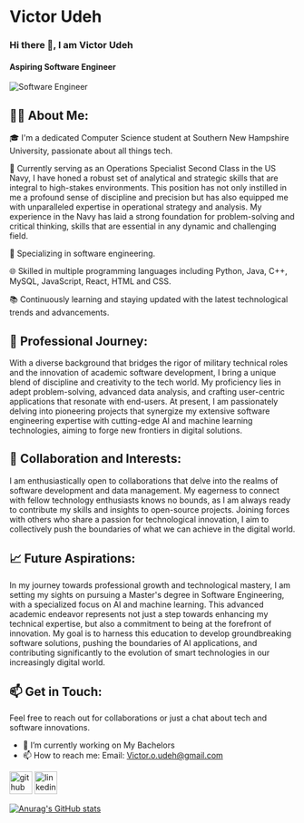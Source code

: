 # Victor Udeh

### Hi there 👋, I am Victor Udeh
#### Aspiring Software Engineer
![Software Engineer](https://media.licdn.com/dms/image/D5635AQFcCNLLBXLMYg/profile-framedphoto-shrink_400_400/0/1701386786982?e=1702342800&v=beta&t=fu-Et2QQf1cLcAL8cQamk5J4Z0_zNP33DdhoYSYBkfo)

## 👨‍💻 About Me:

🎓 I'm a dedicated Computer Science student at Southern New Hampshire University, passionate about all things tech.


💼 Currently serving as an Operations Specialist Second Class in the US Navy, I have honed a robust set of analytical and strategic skills that are integral to high-stakes environments. This position has not only instilled in me a profound sense of discipline and precision but has also equipped me with unparalleled expertise in operational strategy and analysis. My experience in the Navy has laid a strong foundation for problem-solving and critical thinking, skills that are essential in any dynamic and challenging field.


🌟 Specializing in software engineering.


🌐 Skilled in multiple programming languages including Python, Java, C++, MySQL, JavaScript, React, HTML and CSS.


📚 Continuously learning and staying updated with the latest technological trends and advancements.


## 🚀 Professional Journey:

With a diverse background that bridges the rigor of military technical roles and the innovation of academic software development, I bring a unique blend of discipline and creativity to the tech world. My proficiency lies in adept problem-solving, advanced data analysis, and crafting user-centric applications that resonate with end-users. At present, I am passionately delving into pioneering projects that synergize my extensive software engineering expertise with cutting-edge AI and machine learning technologies, aiming to forge new frontiers in digital solutions.


## 🤝 Collaboration and Interests:

I am enthusiastically open to collaborations that delve into the realms of software development and data management. My eagerness to connect with fellow technology enthusiasts knows no bounds, as I am always ready to contribute my skills and insights to open-source projects. Joining forces with others who share a passion for technological innovation, I aim to collectively push the boundaries of what we can achieve in the digital world.


## 📈 Future Aspirations:

In my journey towards professional growth and technological mastery, I am setting my sights on pursuing a Master's degree in Software Engineering, with a specialized focus on AI and machine learning. This advanced academic endeavor represents not just a step towards enhancing my technical expertise, but also a commitment to being at the forefront of innovation. My goal is to harness this education to develop groundbreaking software solutions, pushing the boundaries of AI applications, and contributing significantly to the evolution of smart technologies in our increasingly digital world.

## 📫 Get in Touch:

Feel free to reach out for collaborations or just a chat about tech and software innovations.



- 🔭 I’m currently working on My Bachelors 
- 📫 How to reach me: Email: Victor.o.udeh@gmail.com 


[<img src='https://cdn.jsdelivr.net/npm/simple-icons@3.0.1/icons/github.svg' alt='github' height='40'>](https://github.com/https://github.com/vhicktour)  [<img src='https://cdn.jsdelivr.net/npm/simple-icons@3.0.1/icons/linkedin.svg' alt='linkedin' height='40'>]([https://www.linkedin.com/in/https://www.linkedin.com/in/victorudeh/](https://media.licdn.com/dms/image/D5635AQFLAL9YAV7Q2w/profile-framedphoto-shrink_400_400/0/1704604577954?e=1705280400&v=beta&t=HgDqbAu0-s4J_ZD0gGu1S_qLXPSVM10cjoMFEjtAIyQ))  





[![Anurag's GitHub stats](https://github-readme-stats.vercel.app/api?username=vhicktour)](https://github.com/anuraghazra/github-readme-stats)






